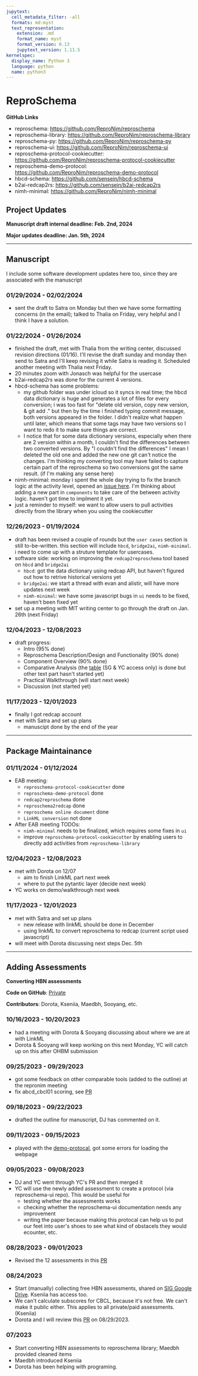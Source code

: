 ```yaml
---
jupytext:
  cell_metadata_filter: -all
  formats: md:myst
  text_representation:
    extension: .md
    format_name: myst
    format_version: 0.13
    jupytext_version: 1.11.5
kernelspec:
  display_name: Python 3
  language: python
  name: python3
---
```


# ReproSchema

**GitHub Links** 
- reproschema: https://github.com/ReproNim/reproschema
- reproschema-library: https://github.com/ReproNim/reproschema-library
- reproschema-py: https://github.com/ReproNim/reproschema-py
- reproschema-ui: https://github.com/ReproNim/reproschema-ui
- reproschema-protocol-cookiecutter: https://github.com/ReproNim/reproschema-protocol-cookiecutter
- reproschema-demo-protocol: https://github.com/ReproNim/reproschema-demo-protocol
- hbcd-schema: https://github.com/sensein/hbcd-schema
- b2ai-redcap2rs: https://github.com/sensein/b2ai-redcap2rs
- nimh-minimal: https://github.com/ReproNim/nimh-minimal

## Project Updates

**Manuscript draft internal deadline: Feb. 2nd, 2024**

**Major updates deadline: Jan. 5th, 2024**

---
## Manuscript 

I include some software development updates here too, since they are associated with the manuscript

### 01/29/2024 - 02/02/2024
- sent the draft to Satra on Monday but then we have some formatting concerns (in the email); talked to Thalia on Friday, very helpful and I think I have a solution.

### 01/22/2024 - 01/26/2024
- finished the draft, met with Thalia from the writing center, discussed revision directions (01/16). I'll revise the draft sunday and monday then send to Satra and I'll keep revising it while Satra is reading it. Scheduled another meeting with Thalia next Friday.
- 20 minutes zoom with Jonasch was helpful for the usercase
- b2ai-redcap2rs was done for the current 4 versions.
- hbcd-schema has some problems: 
  - my github folder was under icloud so it syncs in real time; the hbcd data dictionary is huge and generates a lot of files for every conversion; i was too fast for "delete old version, copy new version, & git add ." but then by the time i finished typing commit message, both versions appeared in the folder. I didn't realize what happen until later, which means that some tags may have two versions so I want to redo it to make sure things are correct.
  - I notice that for some data dictionary versions, especially when there are 2 version within a month, I couldn't find the differences between two converted versions. By "I couldn't find the differences" I mean I deleted the old one and added the new one git can't notice the changes. I'm thinking my converting tool may have failed to capture certain part of the reproschema so two conversions got the same result. (if I'm making any sense here)
- nimh-minimal: monday i spent the whole day trying to fix the branch logic at the activity level, opened an [issue here](https://github.com/ReproNim/reproschema-ui/issues/320). I'm thinking about adding a new part in `components` to take care of the between activity logic. haven't got time to implment it yet.
- just a reminder to myself: we want to allow users to pull activities directly from the library when you using the cookiecutter

### 12/26/2023 - 01/19/2024
- draft has been revised a couple of rounds but the `user cases` section is still to-be-written. this section will include `hbcd`, `bridge2ai`, `nimh-minimal`. i need to come up with a struture template for usercases.
- software side: working on improving the `redcap2reproschema` tool based on `hbcd` and `bridge2ai`
  - `hbcd`: got the data dictionary using redcap API, but haven't figured out how to retrive historical versions yet
  - `bridge2ai`: we start a thread with evan and alistir, will have more updates next week
  - `nimh-minimal`: we have some javascript bugs in `ui` needs to be fixed, haven't been fixed yet
- set up a meeting with MIT writing center to go through the draft on Jan. 26th (next Friday)

### 12/04/2023 - 12/08/2023
- draft progress:
  - Intro (95% done)
  - Reproschema Description/Design and Functionality (90% done)
  - Component Overview (90% done)
  - Comparative Analysis (the [table](https://docs.google.com/spreadsheets/d/1JGlxDM1NS0wO3eaqc3yK-roFxJcWVtvhIhUWjNyMiME/edit?usp=sharing) (SG & YC access only) is done but other text part hasn't started yet)
  - Practical Walkthrough (will start next week)
  - Discussion (not started yet)

### 11/17/2023 - 12/01/2023
- finally I got redcap account
- met with Satra and set up plans
  - manuscipt done by the end of the year

---
## Package Maintainance
### 01/11/2024 - 01/12/2024
- EAB meeting:
  - `reproschema-protocol-cookiecutter` done
  - `reproschema-demo-protocol` done
  - `redcap2reproschema` done
  - `reproschema2redcap` done
  - `reproschema online document` done
  - `LinkML conversion` not done
- After EAB meeting TODOs:
  - `nimh-minimal` needs to be finalized, which requires some fixes in `ui`
  - improve `reproschema-protocol-cookiecutter` by enabling users to directly add activities from `reproschema-library`

### 12/04/2023 - 12/08/2023
- met with Dorota on 12/07
  - aim to finish LinkML part next week
  - where to put the pytantic layer (decide next week)
- YC works on demo/walkthrough next week

### 11/17/2023 - 12/01/2023
- met with Satra and set up plans
  - new release with linkML should be done in December
  - using linkML to convert reproschema to redcap (current script used javascript)
- will meet with Dorota discussing next steps Dec. 5th

---
## Adding Assessments

**Converting HBN assessments**

**Code on GitHub**: [Private](https://github.com/yibeichan/hbn_practice/tree/main/reproschema)

**Contributors**: Dorota, Kseniia, Maedbh, Sooyang, etc.

### 10/16/2023 - 10/20/2023
- had a meeting with Dorota & Sooyang discussing about where we are at with LinkML
- Dorota & Sooyang will keep working on this next Monday, YC will catch up on this after OHBM submission

### 09/25/2023 - 09/29/2023
- got some feedback on other comparable tools (added to the outline) at the repronim meeting
- fix abcd_cbcl01 scoring, see [PR](https://github.com/ReproNim/reproschema-library/pull/68)

### 09/18/2023 - 09/22/2023
- drafted the outline for manuscript, DJ has commented on it.

### 09/11/2023 - 09/15/2023
- played with the [demo-protocal](https://github.com/yibeichan/demo-protocol), got some errors for loading the webpage

### 09/05/2023 - 09/08/2023
- DJ and YC went through YC's PR and then merged it
- YC will use the newly added assessment to create a protocol (via reproschema-ui repo). This would be useful for
  - testing whether the assessments works
  - checking whether the reproschema-ui documentation needs any improvement
  - writing the paper because making this protocal can help us to put our feet into user's shoes to see what kind of obstacels they would ecounter, etc.

### 08/28/2023 - 09/01/2023
- Revised the 12 assessments in this [PR](https://github.com/ReproNim/reproschema-library/pull/67) 

### 08/24/2023
- Start (manually) collecting free HBN assessments, shared on [SIG Google Drive](https://drive.google.com/drive/folders/19WaMiDkIfXoBbIP4DfMj57j0Q9IHq2E-?usp=drive_link). Kseniia has access too.
- We can't calculate subscores for CBCL, because it's not free. We can't make it public either. This applies to all private/paid assessments. (Kseniia)
- Dorota and I will review this [PR](https://github.com/ReproNim/reproschema-library/pull/67) on 08/29/2023.

### 07/2023
- Start converting HBN assessments to reproschema library; Maedbh provided cleaned items
- Maedbh introduced Kseniia
- Dorota has been helping with programing.

